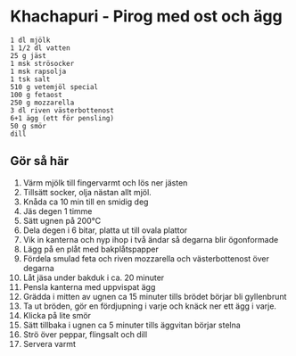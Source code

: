 # Khachapuri - Pirog med ost och ägg
```
1 dl mjölk
1 1/2 dl vatten
25 g jäst
1 msk strösocker
1 msk rapsolja
1 tsk salt
510 g vetemjöl special
100 g fetaost
250 g mozzarella
3 dl riven västerbottenost
6+1 ägg (ett för pensling)
50 g smör
dill
```

## Gör så här
1. Värm mjölk till fingervarmt och lös ner jästen
2. Tillsätt socker, olja nästan allt mjöl.
3. Knåda ca 10 min till en smidig deg
4. Jäs degen 1 timme
5. Sätt ugnen på 200°C
6. Dela degen i 6 bitar, platta ut till ovala plattor
7. Vik in kanterna och nyp ihop i två ändar så degarna blir ögonformade
8. Lägg på en plåt med bakplåtspapper
9. Fördela smulad feta och riven mozzarella och västerbottenost över degarna
10. Låt jäsa under bakduk i ca. 20 minuter
11. Pensla kanterna med uppvispat ägg
12. Grädda i mitten av ugnen ca 15 minuter tills brödet börjar bli gyllenbrunt
13. Ta ut bröden, gör en fördjupning i varje och knäck ner ett ägg i varje.
14. Klicka på lite smör
15. Sätt tillbaka i ugnen ca 5 minuter tills äggvitan börjar stelna
16. Strö över peppar, flingsalt och dill
17. Servera varmt
